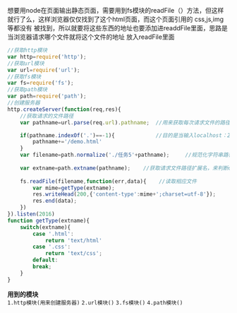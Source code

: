 想要用node在页面输出静态页面，需要用到fs模块的readFile（）方法，但这样就行了么，这样浏览器仅仅找到了这个html页面，而这个页面引用的 css,js,img等都没有     被找到，所以就要将这些东西的地址也要添加进readdFile里面，思路是当浏览器请求哪个文件就将这个文件的地址 放入readFile里面    
```javascript    
//获取http模块
var http=require('http');
//获取url模块
var url=require('url');
//获取fs模块
var fs=require('fs');
//获取path模块
var path=require('path');
//创建服务器
http.createServer(function(req,res){
	//获取请求的文件路径
	var pathname=url.parse(req.url).pathname;  //用来获取每次请求文件的路径

	if(pathname.indexOf('.')==-1){             //目的是当输入localhost：2016而不是localhost：2016/demo.html时间也能显示demo.html页面
		pathname+='/demo.html'
	}
	var filename=path.normalize('./任务5'+pathname);     //规范化字符串路径
	 
	var extname=path.extname(pathname);    //获取请求文件路径扩展名，来判断content-type内容
	
	fs.readFile(filename,function(err,data){    //读取相应文件
		var mime=getType(extname);
		res.writeHead(200,{'content-type':mime+';charset=utf-8'});
		res.end(data);
	})
}).listen(2016)
function getType(extname){
	switch(extname){
		case '.html':
			return 'text/html'
		case '.css':
			return 'text/css';
		default:
		break;
	}
}    
```
**用到的模块**    
  `1.http模块(用来创建服务器)`
  `2.url模块()`
  `3.fs模块()`
  `4.path模块()`
